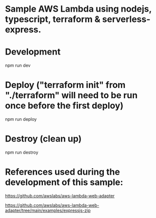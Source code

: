 # Sample AWS Lambda using nodejs, typescript, terraform & serverless-express.

# Development
npm run dev

# Deploy ("terraform init" from "./terraform" will need to be run once before the first deploy)
npm run deploy

# Destroy (clean up)
npm run destroy

# References used during the development of this sample:
https://github.com/awslabs/aws-lambda-web-adapter

https://github.com/awslabs/aws-lambda-web-adapter/tree/main/examples/expressjs-zip